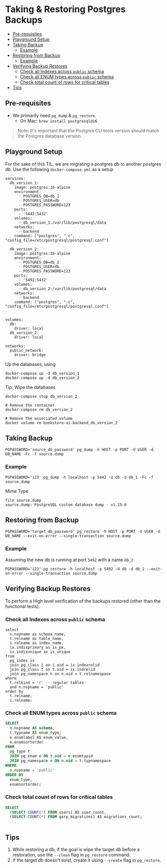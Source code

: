 <!-- omit from toc -->
# Taking & Restoring Postgres Backups

- [Pre-requisites](#pre-requisites)
- [Playground Setup](#playground-setup)
- [Taking Backup](#taking-backup)
  - [Example](#example)
- [Restoring from Backup](#restoring-from-backup)
  - [Example](#example-1)
- [Verifying Backup Restores](#verifying-backup-restores)
  - [Check all Indexes across `public` schema](#check-all-indexes-across-public-schema)
  - [Check all ENUM types across `public` schema](#check-all-enum-types-across-public-schema)
  - [Check total count of rows for critical tables](#check-total-count-of-rows-for-critical-tables)
- [Tips](#tips)


## Pre-requisites

- We primarily need `pg_dump` & `pg_restore`.
  - On Mac: `brew install postgresql@16`

> Note: It's important that the Postgres CLI tools version should match the Postgres database version.

## Playground Setup

For the sake of this TIL, we are migrating a postgres db to another postgres db. Use the following `docker-compose.yml` as a setup

```
services:
  db_version_1:
    image: postgres:16-alpine
    environment:
      - POSTGRES_DB=db_1
      - POSTGRES_USER=db
      - POSTGRES_PASSWORD=123
    ports:
      - '5442:5432'
    volumes:
      - db_version_1:/var/lib/postgresql/data
    networks:
      - backend
    command: ["postgres", "-c", "config_file=/etc/postgresql/postgresql.conf"]

  db_version_2:
    image: postgres:16-alpine
    environment:
      - POSTGRES_DB=db_2
      - POSTGRES_USER=db
      - POSTGRES_PASSWORD=123
    ports:
      - '5492:5432'
    volumes:
      - db_version_2:/var/lib/postgresql/data
    networks:
      - backend
    command: ["postgres", "-c", "config_file=/etc/postgresql/postgresql.conf"]


volumes:
  db:
    driver: local
  db_version_2:
    driver: local

networks:
  public_network:
    driver: bridge
```

Up the databases, using

```
docker-compose up -d db_version_1
docker-compose up -d db_version_2
```

Tip: Wipe the databases

```
docker-compose stop db_version_2

# Remove the container
docker-compose rm db_version_2

# Remove the associated volume
docker volume rm bookstore-ai-backend_db_version_2
```

## Taking Backup

```
PGPASSWORD='source_db_password' pg_dump -h HOST -p PORT -U USER -d DB_NAME -Fc -f source.dump
```

### Example

```
PGPASSWORD='123' pg_dump -h localhost -p 5442 -U db -d db_1 -Fc -f source.dump
```

Mime Type

```
file source.dump
source.dump: PostgreSQL custom database dump - v1.15-0
```


## Restoring from Backup

```
PGPASSWORD='target_db_password' pg_restore -h HOST -p PORT -U USER -d DB_NAME --exit-on-error --single-transaction source.dump
```

### Example

Assuming the new db is running at port `5492` with a name `db_2`

```
PGPASSWORD='123' pg_restore -h localhost -p 5492 -U db -d db_2 --exit-on-error --single-transaction source.dump
```

## Verifying Backup Restores

To perform a High level verification of the backups restored (other than the functional tests).

### Check all Indexes across `public` schema

```
select
  n.nspname as schema_name,
  t.relname as table_name,
  i.relname as index_name,
  ix.indisprimary as is_pk,
  ix.indisunique as is_unique
from
  pg_index ix
  join pg_class i on i.oid = ix.indexrelid
  join pg_class t on t.oid = ix.indrelid
  join pg_namespace n on n.oid = t.relnamespace
where
  t.relkind = 'r' -- regular tables
  and n.nspname = 'public'
order by
  t.relname,
  i.relname;
```

### Check all ENUM types across `public` schema

```sql
SELECT
  n.nspname AS schema,
  t.typname AS enum_type,
  e.enumlabel AS enum_value,
  e.enumsortorder
FROM
  pg_type t
  JOIN pg_enum e ON t.oid = e.enumtypid
  JOIN pg_namespace n ON n.oid = t.typnamespace
WHERE
  n.nspname = 'public'
ORDER BY
  enum_type,
  enumsortorder;
```

### Check total count of rows for critical tables

```sql
SELECT
  (SELECT COUNT(*) FROM users) AS user_count,
  (SELECT COUNT(*) FROM gorp_migrations) AS migrations_count;
  ...
```

## Tips

1. While restoring a db, if the goal is wipe the target db before a restoration, use the `--clean` flag in `pg_restore` command.
2. If the target db doesn't exist, create it using `--create` flag in `pg_restore`.
